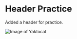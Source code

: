 # Header Practice

Added a header for practice.

![Image of Yaktocat](https://octodex.github.com/images/yaktocat.png)
